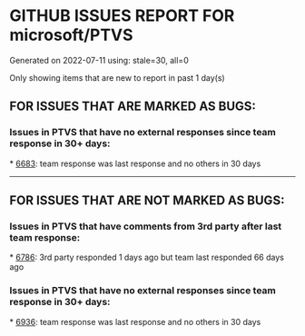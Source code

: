 
# GITHUB ISSUES REPORT FOR microsoft/PTVS


Generated on 2022-07-11 using: stale=30, all=0


Only showing items that are new to report in past 1 day(s)


## FOR ISSUES THAT ARE MARKED AS BUGS:


### Issues in PTVS that have no external responses since team response in 30+ days:


\* [6683](https://github.com/microsoft/PTVS/issues/6683 "After deleting and re-creating, conda env will not appear in the list."): team response was last response and no others in 30 days

---

## FOR ISSUES THAT ARE NOT MARKED AS BUGS:


### Issues in PTVS that have comments from 3rd party after last team response:


\* [6786](https://github.com/microsoft/PTVS/issues/6786 "Autocomplete after open brackets replaces entire line of code"): 3rd party responded 1 days ago but team last responded 66 days ago

### Issues in PTVS that have no external responses since team response in 30+ days:


\* [6936](https://github.com/microsoft/PTVS/issues/6936 "Skip tests after clicking “Analyze Code Coverage”."): team response was last response and no others in 30 days
